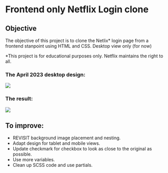 # Frontend only Netflix Login clone

## Objective

The objective of this project is to clone the Netlix* login page from a frontend stanpoint using HTML and CSS. Desktop view only (for now)

*This project is for educational purposes only. Netflix maintains the right to all. 

### The April 2023 desktop design: 

![](./assets/netflixSignUpFormOriginal.png)

### The result: 

![](./assets/netflixLoginClone.png)

## To improve: 

- REVISIT background image placement and nesting.
- Adapt design for tablet and mobile views.
- Update checkmark for checkbox to look as close to the original as possible. 
- Use more variables. 
- Clean up SCSS code and use partials. 


